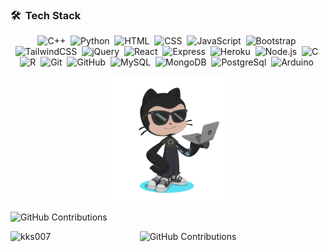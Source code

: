 <!-- ## 👋 &nbsp;Hey there! I'm Kaushal -->

### 🛠 &nbsp;Tech Stack

<div align = "center">

![C++](https://img.shields.io/badge/C%2B%2B-00599C?style=flat&logo=c%2B%2B&logoColor=white)&nbsp;
![Python](https://img.shields.io/badge/Python-FFD43B?style=flat&logo=python&logoColor=blue)&nbsp;
![HTML](https://img.shields.io/badge/HTML5-E34F26?style=flat&logo=html5&logoColor=white)&nbsp;
![CSS](https://img.shields.io/badge/CSS3-1572B6?style=flat&logo=css3&logoColor=white)&nbsp;
![JavaScript](https://img.shields.io/badge/JavaScript-323330?style=flat&logo=javascript&logoColor=F7DF1E)&nbsp;
![Bootstrap](https://img.shields.io/badge/Bootstrap-563D7C?style=flat&logo=bootstrap&logoColor=white)&nbsp;
![TailwindCSS](https://img.shields.io/badge/Tailwind_CSS-38B2AC?style=flat&logo=tailwind-css&logoColor=white)&nbsp;
![jQuery](https://img.shields.io/badge/jQuery-0769AD?style=flat&logo=jquery&logoColor=white)&nbsp;
![React](https://img.shields.io/badge/React-20232A?style=flat&logo=react&logoColor=61DAFB)&nbsp;
![Express](https://img.shields.io/badge/Express.js-000000?style=flat&logo=express&logoColor=white)&nbsp;
![Heroku](https://img.shields.io/badge/Heroku-430098?style=flat&logo=heroku&logoColor=white)&nbsp;
![Node.js](https://img.shields.io/badge/Node.js-339933?style=flat&logo=nodedotjs&logoColor=white)&nbsp;
![C](https://img.shields.io/badge/C-00599C?style=flat&logo=c&logoColor=white)&nbsp;
![R](https://img.shields.io/badge/R-276DC3?style=flat&logo=r&logoColor=white)&nbsp;
![Git](https://img.shields.io/badge/GIT-E44C30?style=flat&logo=git&logoColor=white)&nbsp;
![GitHub](https://img.shields.io/badge/GitHub-100000?style=flat&logo=github&logoColor=white)&nbsp;
![MySQL](https://img.shields.io/badge/MySQL-005C84?style=flat&logo=mysql&logoColor=white)&nbsp;
![MongoDB](https://img.shields.io/badge/MongoDB-4EA94B?style=flat&logo=mongodb&logoColor=white)&nbsp;
![PostgreSql](https://img.shields.io/badge/PostgreSQL-316192?style=flat)&nbsp;
![Arduino](https://img.shields.io/badge/Arduino-1572B6?style=flat&logo=Arduino&logoColor=white)&nbsp;

 
</div>



<div align = "center"> 

 <img height="200px" width="200px" src="https://github.com/kks007/kks007/blob/main/octocat-1679512296043.png" > 
</div>

<div> 
 
 ![GitHub Contributions](https://github-readme-stats.vercel.app/api?username=kks007&count_private=true&theme=holi&show_icons=true&rank_icon=github)

<img align="left" src="https://github-readme-stats.vercel.app/api/top-langs?username=kks007&show_icons=true&locale=en&layout=compact" alt="kks007" />
</div>

<div align = "center"> 
 
![GitHub Contributions](https://github-readme-streak-stats.herokuapp.com/?user=kks007&theme=blueberry)
 
</div>



